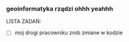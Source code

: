 ### geoinformatyka rządzi ohhh yeahhh

LISTA ZADAŃ:

- [ ] moj drogi pracowniku zrob zmiane w kodzie
